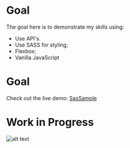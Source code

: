 # Goal

The goal here is to demonstrate my skills using:

* Use API's.
* Use SASS for styling;
* Flexbox;
* Vanilla JavaScript

# Goal

Check out the live demo: [SasSample](https://zagaz.github.io/SasSample/ "SasSample")
  

# Work in Progress

![alt text][logo]

[logo]: https://ih1.redbubble.net/image.444173684.6876/st,small,200x200-pad,200x200,f8f8f8.u1.jpg "An illustration of a coder fighting his desktop drown like a traffic sign!"
